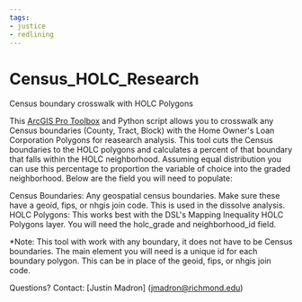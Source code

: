 ```yaml
---
tags:
- justice
- redlining
---
```


# Census_HOLC_Research
 Census boundary crosswalk with HOLC Polygons


This [ArcGIS Pro Toolbox](https://urichmond.maps.arcgis.com/home/item.html?id=45dd0853a6664a469c1770bcd1a20e31) and Python script allows you to crosswalk any Census boundaries (County, Tract, Block) with the Home Owner's Loan Corporation Polygons for reasearch analysis. This tool cuts the Census boundaries to the HOLC polygons and calculates a percent of that boundary that falls within the HOLC neighborhood. Assuming equal distribution you can use this percentage to proportion the variable of choice into the graded neighborhood. Below are the field you will need to populate:

Census Boundaries: Any geospatial census boundaries. Make sure these have a geoid, fips, or nhgis join code. This is used in the dissolve analysis. 
HOLC Polygons: This works best with the DSL's Mapping Inequality HOLC Polygons layer. You will need the holc_grade and neighborhood_id field. 

*Note: This tool with work with any boundary, it does not have to be Census boundaries. The main element you will need is a unique id for each boundary polygon. This can be in place of the geoid, fips, or nhgis join code.

Questions? 
Contact: [Justin Madron] (jmadron@richmond.edu)
 

